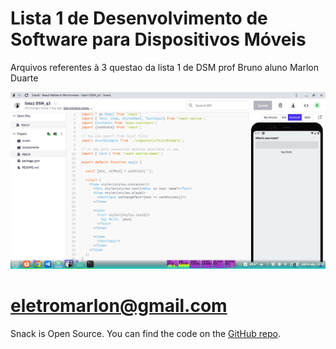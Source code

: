 # Lista 1 de Desenvolvimento de Software para Dispositivos Móveis

Arquivos referentes à 3 questao da lista 1 de DSM prof Bruno aluno Marlon Duarte

![Imagem](https://github.com/eletromarlon/lista1-DSM_q3/blob/main/img/snack-running-q3.png)

# eletromarlon@gmail.com

Snack is Open Source. You can find the code on the [GitHub repo](https://github.com/expo/snack).
